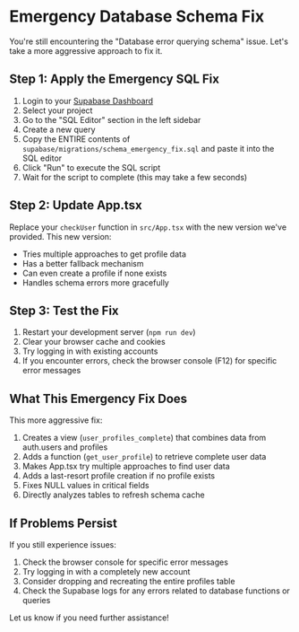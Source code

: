# Emergency Database Schema Fix

You're still encountering the "Database error querying schema" issue. Let's take a more aggressive approach to fix it.

## Step 1: Apply the Emergency SQL Fix

1. Login to your [Supabase Dashboard](https://app.supabase.com)
2. Select your project
3. Go to the "SQL Editor" section in the left sidebar
4. Create a new query
5. Copy the ENTIRE contents of `supabase/migrations/schema_emergency_fix.sql` and paste it into the SQL editor
6. Click "Run" to execute the SQL script
7. Wait for the script to complete (this may take a few seconds)

## Step 2: Update App.tsx

Replace your `checkUser` function in `src/App.tsx` with the new version we've provided. This new version:

- Tries multiple approaches to get profile data
- Has a better fallback mechanism
- Can even create a profile if none exists
- Handles schema errors more gracefully

## Step 3: Test the Fix

1. Restart your development server (`npm run dev`)
2. Clear your browser cache and cookies
3. Try logging in with existing accounts
4. If you encounter errors, check the browser console (F12) for specific error messages

## What This Emergency Fix Does

This more aggressive fix:

1. Creates a view (`user_profiles_complete`) that combines data from auth.users and profiles
2. Adds a function (`get_user_profile`) to retrieve complete user data
3. Makes App.tsx try multiple approaches to find user data
4. Adds a last-resort profile creation if no profile exists
5. Fixes NULL values in critical fields
6. Directly analyzes tables to refresh schema cache

## If Problems Persist

If you still experience issues:

1. Check the browser console for specific error messages
2. Try logging in with a completely new account
3. Consider dropping and recreating the entire profiles table
4. Check the Supabase logs for any errors related to database functions or queries

Let us know if you need further assistance! 